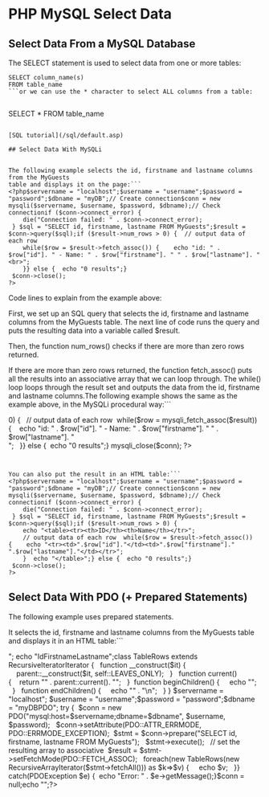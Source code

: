 


# PHP MySQL Select Data




## Select Data From a MySQL Database


The SELECT statement is used to select data from one or more tables:


```
SELECT column_name(s)
FROM table_name
```or we can use the * character to select ALL columns from a table:


```
SELECT *
FROM table_name
```To learn more about SQL, please visit our SQL tutorial.

[SQL tutorial](/sql/default.asp)

## Select Data With MySQLi


The following example selects the id, firstname and lastname columns from the MyGuests 
table and displays it on the page:```
<?php$servername = "localhost";$username = "username";$password = "password";$dbname = "myDB";// Create connection$conn = new mysqli($servername, $username, $password, $dbname);// Check connectionif ($conn->connect_error) {
    die("Connection failed: " . $conn->connect_error);
 } $sql = "SELECT id, firstname, lastname FROM MyGuests";$result = $conn->query($sql);if ($result->num_rows > 0) {  // output data of each row
    while($row = $result->fetch_assoc()) {    echo "id: " . $row["id"]. " - Name: " . $row["firstname"]. " " . $row["lastname"]. "<br>";
    }} else {  echo "0 results";}
 $conn->close();
?>
```
Code lines to explain from the example above:


First, we set up an SQL query that selects the id, firstname and lastname columns from the MyGuests 
table. The next line of code runs the query and puts the resulting data into a 
variable called $result.


Then, the function num_rows() checks if there are more than zero 
rows returned.

If there are more than zero rows returned, the 
function fetch_assoc() puts all the results into an associative array that we can loop 
through. The while() loop loops through the result set and outputs the data from 
the id, firstname and lastname columns.The following example shows the same as the example above, in the MySQLi 
procedural way:```
<?php$servername = "localhost";$username = "username";$password = "password";$dbname = "myDB";// Create connection
$conn = mysqli_connect($servername, $username, $password, $dbname);
 // Check connection
 if (!$conn) {
  die("Connection failed: " . mysqli_connect_error());}$sql = "SELECT id, firstname, lastname FROM MyGuests";$result = mysqli_query($conn, $sql);if (mysqli_num_rows($result) > 0) {
    // output data of each row  while($row = mysqli_fetch_assoc($result)) {    echo "id: " . $row["id"]. " - Name: " . $row["firstname"]. " " . $row["lastname"]. "<br>";
    }} else {  echo "0 results";}
mysqli_close($conn);
?>
```


You can also put the result in an HTML table:```
<?php$servername = "localhost";$username = "username";$password = "password";$dbname = "myDB";// Create connection$conn = new mysqli($servername, $username, $password, $dbname);// Check connectionif ($conn->connect_error) {
    die("Connection failed: " . $conn->connect_error);
 } $sql = "SELECT id, firstname, lastname FROM MyGuests";$result = $conn->query($sql);if ($result->num_rows > 0) {
    echo "<table><tr><th>ID</th><th>Name</th></tr>";
    // output data of each row  while($row = $result->fetch_assoc()) {    echo "<tr><td>".$row["id"]."</td><td>".$row["firstname"]." ".$row["lastname"]."</td></tr>";
    }  echo "</table>";} else {  echo "0 results";}
 $conn->close();
?>
```

## Select Data With PDO (+ Prepared Statements)


The following example uses prepared statements.


It selects the id, firstname and lastname columns from the MyGuests table and 
displays it in an HTML table:```
<?phpecho "<table style='border: solid 1px black;'>";
 echo "<tr><th>Id</th><th>Firstname</th><th>Lastname</th></tr>";class TableRows extends RecursiveIteratorIterator {
   function __construct($it) {     parent::__construct($it, self::LEAVES_ONLY); 
    }
  function current() {    return "<td style='width:150px;border:1px solid black;'>" . parent::current(). "</td>";
    }  function beginChildren() {     echo "<tr>"; 
    }   function endChildren() {     echo "</tr>" . "\n";
    } } $servername = "localhost";
 $username = "username";$password = "password";$dbname = "myDBPDO";
 try {  $conn = new PDO("mysql:host=$servername;dbname=$dbname", $username, $password);
    $conn->setAttribute(PDO::ATTR_ERRMODE, PDO::ERRMODE_EXCEPTION);  $stmt = $conn->prepare("SELECT id, firstname, lastname FROM MyGuests"); 
    $stmt->execute();
  // set the resulting array to associative  $result = $stmt->setFetchMode(PDO::FETCH_ASSOC);   foreach(new TableRows(new RecursiveArrayIterator($stmt->fetchAll())) as $k=>$v) {     echo $v;
    }} catch(PDOException $e) {  echo "Error: " . $e->getMessage();}$conn = null;echo "</table>";?>
```


